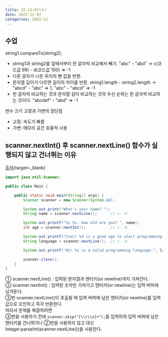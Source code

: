 ```yaml
---
title: 22-12-07(수)
date: 2022-12-07
categories: 2022-12
---
```


## 수업

string1.compareTo(string2);

- string1과 string2를 앞에서부터 한 글자씩 비교해서 빼기. "abc" - "abd" -> c(코드값 99) - d(코드값 100) => -1
- 다른 글자가 나온 위치의 뺀 값을 반환.
- 문자열 길이가 다르면 길이의 차이를 반환. string1.length - string2.length -> "abcd" - "abc" => 1, "abc" - "abcd" => -1
- 한 글자씩 비교하는 것과 문자열 길이 비교하는 것의 우선 순위는 한 글자씩 비교하는 것이다. "abcdef" - "abd" => -1

변수 크기 고정과 가변의 장단점

- 고정: 속도가 빠름
- 가변: 메모리 공간 효율적 사용

## scanner.nextInt() 후 scanner.nextLine() 함수가 실행되지 않고 건너뛰는 이유

[출처](https://www.freecodecamp.org/news/java-scanner-nextline-call-gets-skipped-solved/){target=_blank}

```java
import java.util.Scanner;

public class Main {

    public static void main(String[] args) {
        Scanner scanner = new Scanner(System.in);

        System.out.print("What's your name? ");
        String name = scanner.nextLine();      // <- ①

        System.out.printf("So %s. How old are you? ", name);
        int age = scanner.nextInt();           // <- ②

        System.out.printf("Cool! %d is a good age to start programming. \nWhat language would you prefer? ", age);
        String language = scanner.nextLine();  // <- ③

        System.out.printf("Ah! %s is a solid programming language.", language);

        scanner.close();
    }
}
```

① scanner.nextLine() : 입력된 문자열과 엔터키(or newline)까지 가져간다.  
② scanner.nextInt() : 입력된 숫자만 가져가고 엔터키(or newline)는 입력 버퍼에 남겨둔다.  
③번 scanner.nextLine()이 호출될 때 입력 버퍼에 남은 엔터키(or newline)를 입력값으로 오인하고 즉각 반환한다.  
따라서 문제를 해결하려면  
③번을 사용하기 전에 `scanner.skip("[\\r\\n]+");`를 입력하여 입력 버퍼에 남은 엔터키를 건너뛰거나
②번을 사용하지 않고 대신 Integer.parseInt(scanner.nextLine())을 사용한다.


